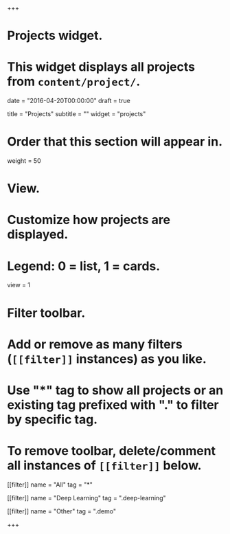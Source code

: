 +++
# Projects widget.
# This widget displays all projects from `content/project/`.

date = "2016-04-20T00:00:00"
draft = true

title = "Projects"
subtitle = ""
widget = "projects"

# Order that this section will appear in.
weight = 50

# View.
# Customize how projects are displayed.
# Legend: 0 = list, 1 = cards.
view = 1

# Filter toolbar.
# Add or remove as many filters (`[[filter]]` instances) as you like.
# Use "*" tag to show all projects or an existing tag prefixed with "." to filter by specific tag.
# To remove toolbar, delete/comment all instances of `[[filter]]` below.
[[filter]]
  name = "All"
  tag = "*"
  
[[filter]]
  name = "Deep Learning"
  tag = ".deep-learning"

[[filter]]
  name = "Other"
  tag = ".demo"

+++

